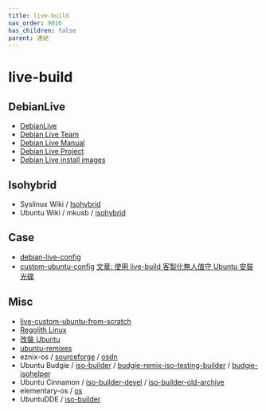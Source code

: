 ```yaml
---
title: live-build
nav_order: 9010
has_children: false
parent: 連結
---
```



# live-build

## DebianLive

* [DebianLive](https://wiki.debian.org/DebianLive/)
* [Debian Live Team](https://salsa.debian.org/live-team/)
* [Debian Live Manual](https://live-team.pages.debian.net/live-manual/)
* [Debian Live Project](https://www.debian.org/devel/debian-live/)
* [Debian Live install images](https://www.debian.org/CD/live/)


## Isohybrid

* Syslinux Wiki / [Isohybrid](https://wiki.syslinux.org/wiki/index.php?title=Isohybrid)
* Ubuntu Wiki / mkusb / [isohybrid](https://help.ubuntu.com/community/mkusb/isohybrid)

## Case

* [debian-live-config](https://github.com/nodiscc/debian-live-config)
* [custom-ubuntu-config](https://github.com/fcwu/custom-ubuntu-config) [文章: 使用 live-build 客製化無人值守 Ubuntu 安裝光碟](http://rickey-nctu.blogspot.com/2013/08/live-build-ubuntu.html)


## Misc

* [live-custom-ubuntu-from-scratch](https://github.com/mvallim/live-custom-ubuntu-from-scratch)
* [Regolith Linux](https://samwhelp.github.io/note-about-ubuntu/read/link/regolith_linux.html)
* [改裝 Ubuntu](http://amitmason.blogspot.com/2011/04/ubuntu.html)
* [ubuntu-remixes](https://gitlab.com/ubuntu-unity/ubuntu-remixes)
* eznix-os / [sourceforge](https://sourceforge.net/projects/eznixos/) / [osdn](https://osdn.net/projects/eznix-os/)
* Ubuntu Budgie / [iso-builder](https://github.com/UbuntuBudgie/iso-builder) / [budgie-remix-iso-testing-builder](https://github.com/UbuntuBudgie/budgie-remix-iso-testing-builder) / [budgie-isohelper](https://github.com/UbuntuBudgie/budgie-isohelper)
* Ubuntu Cinnamon / [iso-builder-devel](https://github.com/Ubuntu-Cinnamon-Remix/iso-builder-devel) / [iso-builder-old-archive](https://github.com/Ubuntu-Cinnamon-Remix/iso-builder-old-archive)
* elementary-os / [os](https://github.com/elementary/os)
* UbuntuDDE / [iso-builder](https://github.com/UbuntuDDE/iso-builder)
